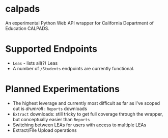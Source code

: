 # calpads
An experimental Python Web API wrapper for California Department of Education CALPADS.

# Supported Endpoints
* `Leas` - lists all(?) Leas
* A number of `/Students` endpoints are currently functional.

# Planned Experimentations
* The highest leverage and currently most difficult as far as I've scoped out is *drumroll* : `Reports` downloads
* `Extract` downloads: still tricky to get full coverage through the wrapper, but conceptually easier than `Reports`
* Switching between LEAs for users with access to multiple LEAs
* Extract/File Upload operations

